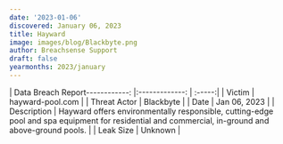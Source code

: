 ```yaml
---
date: '2023-01-06'
discovered: January 06, 2023
title: Hayward
image: images/blog/Blackbyte.png
author: Breachsense Support
draft: false
yearmonths: 2023/january
---
```


| Data Breach Report------------:     |:-------------:    | :-----:|
| Victim      | hayward-pool.com      | 
| Threat Actor      | Blackbyte      | 
| Date    | Jan 06, 2023      | 
| Description      | Hayward offers environmentally responsible, cutting-edge pool and spa equipment for residential and commercial, in-ground and above-ground pools.      | 
| Leak Size      | Unknown      | 


